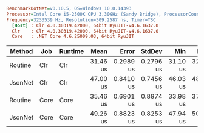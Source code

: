 ``` ini

BenchmarkDotNet=v0.10.5, OS=Windows 10.0.14393
Processor=Intel Core i5-2500K CPU 3.30GHz (Sandy Bridge), ProcessorCount=4
Frequency=3233539 Hz, Resolution=309.2587 ns, Timer=TSC
  [Host] : Clr 4.0.30319.42000, 64bit RyuJIT-v4.6.1637.0
  Clr    : Clr 4.0.30319.42000, 64bit RyuJIT-v4.6.1637.0
  Core   : .NET Core 4.6.25009.03, 64bit RyuJIT


```
 |  Method |  Job | Runtime |     Mean |     Error |    StdDev |      Min |      Max |   Median |  Gen 0 | Allocated |
 |-------- |----- |-------- |---------:|----------:|----------:|---------:|---------:|---------:|-------:|----------:|
 | Routine |  Clr |     Clr | 31.46 us | 0.2989 us | 0.2796 us | 31.10 us | 32.04 us | 31.43 us | 2.9907 |  11.13 kB |
 | JsonNet |  Clr |     Clr | 47.00 us | 0.8410 us | 0.7456 us | 46.03 us | 48.61 us | 46.87 us | 2.9175 |   11.2 kB |
 | Routine | Core |    Core | 35.46 us | 0.6901 us | 0.8974 us | 33.98 us | 37.03 us | 35.60 us | 2.7188 |   9.74 kB |
 | JsonNet | Core |    Core | 49.26 us | 0.8823 us | 0.8253 us | 47.94 us | 50.72 us | 49.20 us | 2.6274 |   9.81 kB |
